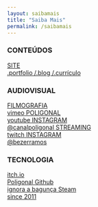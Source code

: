 ```yaml
---
layout: saibamais
title: "Saiba Mais"
permalink: /saibamais
---
```

<div class="saibamais-container">
    <div class="saibamais-buttons">
    <h3 class="category-title">CONTEÚDOS</h3>
        <a href="/" class="saibamais-button">
            <span class="saibamais-icon ion-earth"></span>
            <span class="saibamais-text">SITE<br><span>.portfolio /.blog /.currículo</span></span>
        </a>
    <h3 class="category-title">AUDIOVISUAL</h3>
        <a href="https://vimeo.com/bezerramos" target="_blank" class="saibamais-button">
            <span class="saibamais-icon ion-social-vimeo"></span>
            <span class="saibamais-text">FILMOGRAFIA<br><span>vimeo</span></span>
        </a>
        <a href="https://www.youtube.com/@canalpoligonal" target="_blank" class="saibamais-button">
            <span class="saibamais-icon ion-social-youtube"></span>
            <span class="saibamais-text">POLIGONAL<br>youtube</span>
        </a>
        <a href="https://www.instagram.com/bezerramos/" target="_blank" class="saibamais-button">
            <span class="saibamais-icon ion-social-instagram"></span>
            <span class="saibamais-text">INSTAGRAM<br>@canalpoligonal</span>
        </a>    
        <a href="https://twitch.tv/canalpoligonal" target="_blank" class="saibamais-button">
            <span class="saibamais-icon ion-social-twitch"></span>
            <span class="saibamais-text">STREAMING<br>twitch</span>
        </a>
        <a href="https://www.instagram.com/bezerramos/" target="_blank" class="saibamais-button">
            <span class="saibamais-icon ion-social-instagram-outline"></span>
            <span class="saibamais-text">INSTAGRAM<br>@bezerramos</span>
        </a>
        <h3 class="category-title">TECNOLOGIA</h3>
        <a href="https://poligonal.itch.io/" target="_blank" class="saibamais-button">
                    <span class="saibamais-icon ion-android-playstore"></span>
                    <span class="saibamais-text">itch.io<br>Poligonal</span>
        </a>
        <a href="https://github.com/tropicaos/" target="_blank" class="saibamais-button">
                    <span class="saibamais-icon ion ion-social-github"></span>
                    <span class="saibamais-text">Github<br>ignora a bagunça</span>
        </a>
        <a href="https://steamcommunity.com/id/tropicaos" target="_blank" class="saibamais-button">
                    <span class="saibamais-icon ion ion-steam"></span>
                    <span class="saibamais-text">Steam<br>since 2011</span>
        </a>
    </div>
</div>